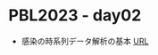 # PBL2023 - day02

- 感染の時系列データ解析の基本 [URL](https://colab.research.google.com/github/daiki-matsunaga/pbl2023/blob/main/day04/practice4.ipynb "link") 
